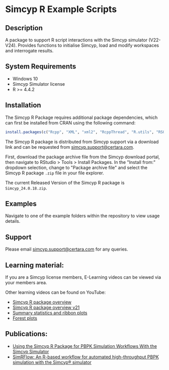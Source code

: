 # Simcyp R Example Scripts

## Description 
A package to support R script interactions with the Simcyp simulator (V22-V24). Provides functions to initialise Simcyp, load and modify workspaces and interrogate results.  


## System Requirements 

* Windows 10 
* Simcyp Simulator license
* R >= 4.4.2 

## Installation 

The Simcyp R Package requires additional package dependencies, which can first be installed from CRAN using the following command: 

```r
install.packages(c("Rcpp", "XML", "xml2", "RcppThread", "R.utils", "RSQLite", "DBI", "rlang", "tibble", "fs", "PKNCA", "dplyr", "stringr", "ggplot2", "pracma", "rstudioapi")) 
```

The Simcyp R package is distributed from Simcyp support via a download link and can be requested from simcyp.support@certara.com.

First, download the package archive file from the Simcyp download portal, then navigate to RStudio \> Tools \> Install Packages. In the "Install from:" dropdown selection, change to "Package archive file" and select the Simcyp R package `.zip` file in your file explorer.


The current Released Version  of the Simcyp R package is `Simcyp_24.0.18.zip`.

## Examples 

Navigate to one of the example folders within the repository to view usage details.

## Support

Please email simcyp.support@certara.com for any queries.

## Learning material:  
If you are a Simcyp license members, E-Learning videos can be viewed via your members area.

Other learning videos can be found on YouTube:  

* [Simcyp R package overview](https://youtu.be/9KuWlyrPMko?si=nuXK41YlvI4IWx28)
* [Simcyp R package overview v21](https://youtu.be/htlC2EvDWTk?si=NEKdw5i6u3oCI43S)
* [Summary statistics and ribbon plots](https://youtu.be/qn5YVLGPis4?si=7N85NKH8S229tITR)
* [Forest plots](https://youtu.be/bi6M6IpCYdc?si=gzMcdbEolDqc7hpl)

## Publications:  
* [Using the Simcyp R Package for PBPK Simulation Workflows With the Simcyp Simulator](https://ascpt.onlinelibrary.wiley.com/doi/10.1002/psp4.70022)
* [SimRFlow: An R-based workflow for automated high-throughput PBPK simulation with the Simcyp® simulator](https://www.frontiersin.org/journals/pharmacology/articles/10.3389/fphar.2022.929200/full)
